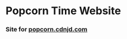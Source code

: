 Popcorn Time Website
======================

### Site for [popcorn.cdnjd.com](http://popcorn.cdnjd.com)
